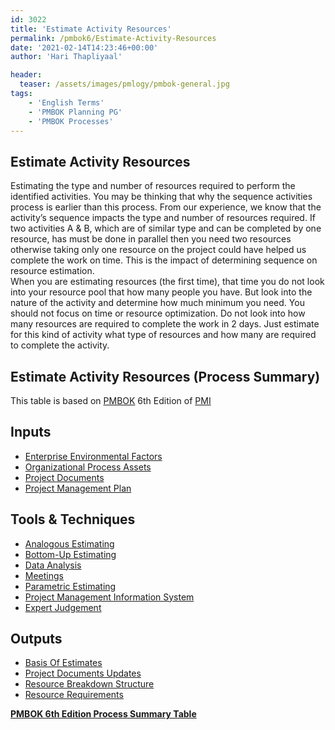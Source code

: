```yaml
---
id: 3022   
title: 'Estimate Activity Resources'
permalink: /pmbok6/Estimate-Activity-Resources
date: '2021-02-14T14:23:46+00:00'
author: 'Hari Thapliyaal'

header:
  teaser: /assets/images/pmlogy/pmbok-general.jpg
tags:
    - 'English Terms'
    - 'PMBOK Planning PG'
    - 'PMBOK Processes'
---
```


## Estimate Activity Resources

Estimating the type and number of resources required to perform the identified activities. You may be thinking that why the sequence activities process is earlier than this process. From our experience, we know that the activity’s sequence impacts the type and number of resources required. If two activities A &amp; B, which are of similar type and can be completed by one resource, has must be done in parallel then you need two resources otherwise taking only one resource on the project could have helped us complete the work on time. This is the impact of determining sequence on resource estimation.  
When you are estimating resources (the first time), that time you do not look into your resource pool that how many people you have. But look into the nature of the activity and determine how much minimum you need. You should not focus on time or resource optimization. Do not look into how many resources are required to complete the work in 2 days. Just estimate for this kind of activity what type of resources and how many are required to complete the activity.

## Estimate Activity Resources (Process Summary)

This table is based on [PMBOK](https://www.pmi.org/pmbok-guide-standards) 6th Edition of [PMI](https:/www.pmi.org)

## **Inputs**

- [Enterprise Environmental Factors](/pmbok6/enterprise-environmental-factors)
- [Organizational Process Assets](/pmbok6/organizational-process-assets)
- [Project Documents](/pmbok6/project-documents)
- [Project Management Plan](/pmbok6/project-management-plan)

## **Tools &amp; Techniques**

- [Analogous Estimating](/pmbok6/analogous-estimating)
- [Bottom-Up Estimating](/pmbok6/bottom-up-estimating)
- [Data Analysis](/pmbok6/data-analysis)
- [Meetings](/pmbok6/meetings)
- [Parametric Estimating](/pmbok6/parametric-estimating)
- [Project Management Information System](/pmbok6/project-management-information-system)
- [Expert Judgement](/pmbok6/expert-judgement)

## **Outputs**

- [Basis Of Estimates](/pmbok6/basis-of-estimates)
- [Project Documents Updates](/pmbok6/project-documents-updates)
- [Resource Breakdown Structure](/pmbok6/resource-breakdown-structure)
- [Resource Requirements](/pmbok6/resource-requirements)

**[PMBOK 6th Edition Process Summary Table](/pmbok6process-groups-and-processes-in-pmbok6)**
